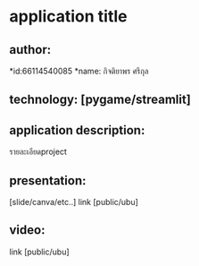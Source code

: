# application title

## author:
*id:66114540085
*name: กิจติยาพร ศรีกุล

## technology: [pygame/streamlit]
## application description:
รายละเอียดproject
## presentation:
[slide/canva/etc..] link [public/ubu]

## video: 
link [public/ubu]

